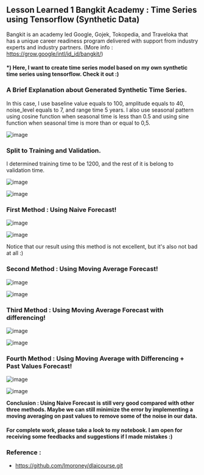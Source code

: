 ## Lesson Learned 1 Bangkit Academy : Time Series using Tensorflow (Synthetic Data)

Bangkit is an academy led Google, Gojek, Tokopedia, and Traveloka that has a unique career readiness program delivered with support from industry experts and industry partners. (More info : https://grow.google/intl/id_id/bangkit/)

#### *) Here, I want to create time series model based on my own synthetic time series using tensorflow. Check it out :)

### A Brief Explanation about Generated Synthetic Time Series.

In this case, I use baseline value equals to 100, amplitude equals to 40, noise_level equals to 7, and range time 5 years. I also use seasonal pattern using cosine function
when seasonal time is less than 0.5 and using sine function when seasonal time is more than or equal to 0,5.

![image](https://user-images.githubusercontent.com/68768305/117802623-e7886b00-b27f-11eb-8c85-9db161c6a713.png)

### Split to Training and Validation.

I determined training time to be 1200, and the rest of it is belong to validation time.

![image](https://user-images.githubusercontent.com/68768305/117802909-38985f00-b280-11eb-84b4-a661d3c381d2.png)

![image](https://user-images.githubusercontent.com/68768305/117802978-4a7a0200-b280-11eb-9ede-e26601805257.png)

### First Method : Using Naive Forecast!

![image](https://user-images.githubusercontent.com/68768305/117803085-6c738480-b280-11eb-91cd-06071b9e68d7.png)

![image](https://user-images.githubusercontent.com/68768305/117803178-87de8f80-b280-11eb-91d8-c535a2dd4aea.png)

Notice that our result using this method is not excellent, but it's also not bad at all :)

### Second Method : Using Moving Average Forecast!

![image](https://user-images.githubusercontent.com/68768305/117803418-d2f8a280-b280-11eb-8d40-d99d9b2ebf7e.png)

![image](https://user-images.githubusercontent.com/68768305/117803471-df7cfb00-b280-11eb-85ce-71b1f3e55786.png)

### Third Method : Using Moving Average Forecast with differencing!

![image](https://user-images.githubusercontent.com/68768305/117824435-b10b1a00-b298-11eb-91b2-848066882089.png)

![image](https://user-images.githubusercontent.com/68768305/117824503-bd8f7280-b298-11eb-9364-a25f45f6efb3.png)

### Fourth Method : Using Moving Average with Differencing + Past Values Forecast!

![image](https://user-images.githubusercontent.com/68768305/117824631-da2baa80-b298-11eb-93ec-09acfd15e4e7.png)

![image](https://user-images.githubusercontent.com/68768305/117824717-e6b00300-b298-11eb-93ec-1f582a388dd7.png)

**Conclusion : Using Naive Forecast is still very good compared with other three methods. Maybe we can still minimize the error by implementing a moving averaging on past values to remove some of the noise in our data.**

#### For complete work, please take a look to my notebook. I am open for receiving some feedbacks and suggestions if I made mistakes :)

### Reference : 

* https://github.com/lmoroney/dlaicourse.git




